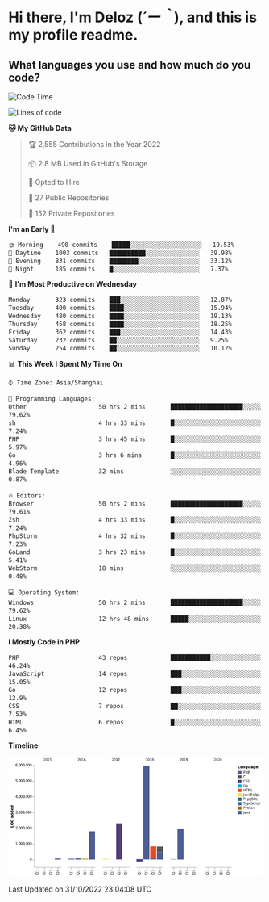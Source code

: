 # **Hi there, I'm Deloz (*´ー｀*), and this is my profile readme.**
<!--  [![Profile views](https://gpvc.arturio.dev/dank-del)](https://github.com/dank-del) -->
## **What languages you use and how much do you code?**

<!--START_SECTION:waka-->
![Code Time](http://img.shields.io/badge/Code%20Time-183%20hrs%2024%20mins-blue)

![Lines of code](https://img.shields.io/badge/From%20Hello%20World%20I%27ve%20Written-14%20Million%20lines%20of%20code-blue)

**🐱 My GitHub Data** 

> 🏆 2,555 Contributions in the Year 2022
 > 
> 📦 2.8 MB Used in GitHub's Storage 
 > 
> 💼 Opted to Hire
 > 
> 📜 27 Public Repositories 
 > 
> 🔑 152 Private Repositories  
 > 
**I'm an Early 🐤** 

```text
🌞 Morning    490 commits    █████░░░░░░░░░░░░░░░░░░░░   19.53% 
🌆 Daytime    1003 commits   ██████████░░░░░░░░░░░░░░░   39.98% 
🌃 Evening    831 commits    ████████░░░░░░░░░░░░░░░░░   33.12% 
🌙 Night      185 commits    █░░░░░░░░░░░░░░░░░░░░░░░░   7.37%

```
📅 **I'm Most Productive on Wednesday** 

```text
Monday       323 commits    ███░░░░░░░░░░░░░░░░░░░░░░   12.87% 
Tuesday      400 commits    ████░░░░░░░░░░░░░░░░░░░░░   15.94% 
Wednesday    480 commits    ████░░░░░░░░░░░░░░░░░░░░░   19.13% 
Thursday     458 commits    ████░░░░░░░░░░░░░░░░░░░░░   18.25% 
Friday       362 commits    ███░░░░░░░░░░░░░░░░░░░░░░   14.43% 
Saturday     232 commits    ██░░░░░░░░░░░░░░░░░░░░░░░   9.25% 
Sunday       254 commits    ██░░░░░░░░░░░░░░░░░░░░░░░   10.12%

```


📊 **This Week I Spent My Time On** 

```text
⌚︎ Time Zone: Asia/Shanghai

💬 Programming Languages: 
Other                    50 hrs 2 mins       ████████████████████░░░░░   79.62% 
sh                       4 hrs 33 mins       █░░░░░░░░░░░░░░░░░░░░░░░░   7.24% 
PHP                      3 hrs 45 mins       █░░░░░░░░░░░░░░░░░░░░░░░░   5.97% 
Go                       3 hrs 6 mins        █░░░░░░░░░░░░░░░░░░░░░░░░   4.96% 
Blade Template           32 mins             ░░░░░░░░░░░░░░░░░░░░░░░░░   0.87%

🔥 Editors: 
Browser                  50 hrs 2 mins       ████████████████████░░░░░   79.61% 
Zsh                      4 hrs 33 mins       █░░░░░░░░░░░░░░░░░░░░░░░░   7.24% 
PhpStorm                 4 hrs 32 mins       █░░░░░░░░░░░░░░░░░░░░░░░░   7.23% 
GoLand                   3 hrs 23 mins       █░░░░░░░░░░░░░░░░░░░░░░░░   5.41% 
WebStorm                 18 mins             ░░░░░░░░░░░░░░░░░░░░░░░░░   0.48%

💻 Operating System: 
Windows                  50 hrs 2 mins       ████████████████████░░░░░   79.62% 
Linux                    12 hrs 48 mins      █████░░░░░░░░░░░░░░░░░░░░   20.38%

```

**I Mostly Code in PHP** 

```text
PHP                      43 repos            ███████████░░░░░░░░░░░░░░   46.24% 
JavaScript               14 repos            ███░░░░░░░░░░░░░░░░░░░░░░   15.05% 
Go                       12 repos            ███░░░░░░░░░░░░░░░░░░░░░░   12.9% 
CSS                      7 repos             ██░░░░░░░░░░░░░░░░░░░░░░░   7.53% 
HTML                     6 repos             █░░░░░░░░░░░░░░░░░░░░░░░░   6.45%

```


**Timeline**

![Chart not found](https://raw.githubusercontent.com/deloz/deloz/main/charts/bar_graph.png) 


 Last Updated on 31/10/2022 23:04:08 UTC
<!--END_SECTION:waka-->
